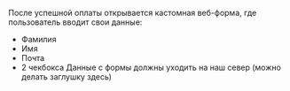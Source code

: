 После успешной оплаты открывается кастомная веб-форма, где пользователь вводит свои данные:
- Фамилия
- Имя
- Почта
- 2 чекбокса
Данные с формы должны уходить на наш север (можно делать заглушку здесь)
